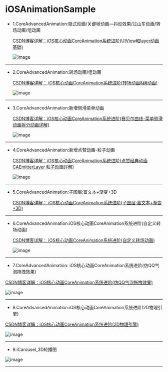 # iOSAnimationSample

* 1.CoreAdvancedAnimation:隐式动画/关键帧动画—抖动效果/过山车动画/转场动画/组动画
  
  [ CSDN博客详解：iOS核心动画CoreAnimation系统进阶(UIView和layer动画基础)](https://blog.csdn.net/wtdask/article/details/81475274)


  ![image](https://github.com/Goddreamwt/iOSAnimationSample/blob/master/image/%E6%95%88%E6%9E%9Cgif/car_gif.gif)

----------
* 2.CoreAdvancedAnimation:转场动画/组动画

  [CSDN博客详解： iOS核心动画CoreAnimation系统进阶(转场动画&组动画)](https://blog.csdn.net/wtdask/article/details/81508682)

  ![image](https://github.com/Goddreamwt/iOSAnimationSample/blob/master/image/%E6%95%88%E6%9E%9Cgif/groupAnim_gif.gif)

----------
* 3.CoreAdvancedAnimation:新增侧滑菜单动画

  [CSDN博客详解：iOS核心动画CoreAnimation系统进阶(赛贝尔曲线-菜单侧滑动画拆分动画详解)](https://blog.csdn.net/wtdask/article/details/81513500)

  ![image](https://github.com/Goddreamwt/iOSAnimationSample/blob/master/image/%E6%95%88%E6%9E%9Cgif/slider.gif)

----------
* 4.CoreAdvancedAnimation:新增点赞动画-粒子动画

  [CSDN博客详解：iOS核心动画CoreAnimation系统进阶(点赞经典动画 CAEmitterLayer 粒子动画详解)](https://blog.csdn.net/wtdask/article/details/81541272)

  ![image](https://github.com/Goddreamwt/iOSAnimationSample/blob/master/image/%E6%95%88%E6%9E%9Cgif/bangMo2.gif)

----------

* 5.CoreAdvancedAnimation:子图层:富文本+渐变+3D

  [CSDN博客详解： iOS核心动画CoreAnimation系统进阶(子图层:富文本+渐变+3D)](https://blog.csdn.net/wtdask/article/details/81567200)

----------

* 6.CoreAdvancedAnimation:iOS核心动画CoreAnimation系统进阶(自定义转场动画)

  [CSDN博客详解： iOS核心动画CoreAnimation系统进阶(自定义转场动画)](https://blog.csdn.net/wtdask/article/details/81632530)
  
  ![image](https://github.com/Goddreamwt/iOSAnimationSample/blob/master/image/%E6%95%88%E6%9E%9Cgif/customAnimation.gif)

----------

* 7.CoreAdvancedAnimation: iOS核心动画CoreAnimation系统进阶(仿QQ气泡拖拽效果)

[ CSDN博客详解：iOS核心动画CoreAnimation系统进阶(仿QQ气泡拖拽效果)](https://blog.csdn.net/wtdask/article/details/81634947)

![image](https://github.com/Goddreamwt/iOSAnimationSample/blob/master/image/%E6%95%88%E6%9E%9Cgif/%E4%BB%BFQQ%E6%8B%96%E6%8B%BD%E6%B0%94%E6%B3%A1%E6%95%88%E6%9E%9C.gif)

----------

* 8.CoreAdvancedAnimation:iOS核心动画CoreAnimation系统进阶(2D物理引擎)

[ CSDN博客详解：iOS核心动画CoreAnimation系统进阶(2D物理引擎)](https://blog.csdn.net/wtdask/article/details/81666165)

![image](https://github.com/Goddreamwt/iOSAnimationSample/blob/master/image/%E6%95%88%E6%9E%9Cgif/2D%E7%89%A9%E7%90%86%E5%BC%95%E6%93%8E%E5%8A%A8%E7%94%BB.gif)

----------

* 9.iCarousel_3D轮播图

![image](https://github.com/Goddreamwt/iOSAnimationSample/blob/master/image/%E6%95%88%E6%9E%9Cgif/3D%E8%BD%AE%E6%92%AD%E5%9B%BE.gif)

----------
